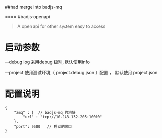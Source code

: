 
##had merge into badjs-mq 

====
#badjs-openapi

> A open api for other system easy to access


# 启动参数
--debug  log 采用debug 级别, 默认使用info 

--project 使用测试环境（ project.debug.json ）配置 ， 默认使用 project.json

 
# 配置说明
```
{
    "zmq" : {  // badjs-mq 的地址
        "url" : "tcp://10.143.132.205:10000"
    },
    "port": 9500   // 启动的端口
}
```
